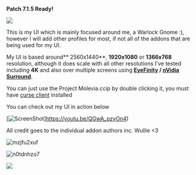 **Patch 7.1.5 Ready!**


![](https://s17.postimg.org/418jkue27/Maleviah.png)

This is my UI which is mainly focused around me, a Warlock Gnome :), however I will add other profiles for most, if not all of the addons that are being used for my UI.

My UI is based around** 2560x1440**, **1920x1080** or **1366x768** resolution, although it does scale with all other resolutions I've tested including **4K** and also over multiple screens using **[EyeFinity](https://en.wikipedia.org/wiki/AMD_Eyefinity) / [nVidia Surround](https://en.wikipedia.org/wiki/Multi-monitor#Nvidia_Surround)**.

You can just use the Project Molevia.ccip by double clicking it, you must have [curse client](https://mods.curse.com/client) installed

You can check out my UI in action below

[![ScreenShot](https://i9.ytimg.com/vi/QGwA_pzyOn4/hqdefault.jpg?sqp=CJjtu8UF&rs=AOn4CLArTPAJgmDjbTF4zIHMn4Kdxk4qdQ)]https://youtu.be/QGwA_pzyOn4)


All credit goes to the individual addon authors inc. Wullie <3

![mzjfu2xuf](https://s7.postimg.org/pwb283t23/Wo_WScrn_Shot_021417_223056.jpg)

![n0tdnhzo7](https://s7.postimg.org/hcn2wlvbt/Wo_WScrn_Shot_021417_222757.jpg)

![](https://s7.postimg.org/477kqi1g9/Wo_WScrn_Shot_021417_220958.jpg)

